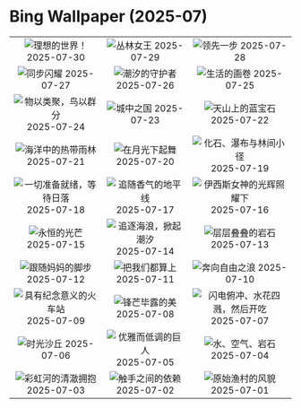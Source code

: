 # Bing Wallpaper (2025-07)

|  |  |  |
|:---:|:---:|:---:|
| ![](https://www.bing.com/th?id=OHR.RibadesellaSummer_ZH-CN4852547359_400x240.jpg "理想的世界！") 2025-07-30 | ![](https://www.bing.com/th?id=OHR.TigerDay_ZH-CN4359136631_400x240.jpg "丛林女王") 2025-07-29 | ![](https://www.bing.com/th?id=OHR.MongoliaYurts_ZH-CN4015475887_400x240.jpg "领先一步") 2025-07-28 |
| ![](https://www.bing.com/th?id=OHR.BlackfinBarracuda_ZH-CN3850642551_400x240.jpg "同步闪耀") 2025-07-27 | ![](https://www.bing.com/th?id=OHR.MangroveTwilight_ZH-CN3596666263_400x240.jpg "潮汐的守护者") 2025-07-26 | ![](https://www.bing.com/th?id=OHR.LasPalmas_ZH-CN5993442425_400x240.jpg "生活的画卷") 2025-07-25 |
| ![](https://www.bing.com/th?id=OHR.AshyWoodswallow_ZH-CN3224168805_400x240.jpg "物以类聚，鸟以群分") 2025-07-24 | ![](https://www.bing.com/th?id=OHR.VaticanCity_ZH-CN3075109504_400x240.jpg "城中之国") 2025-07-23 | ![](https://www.bing.com/th?id=OHR.GreatHeatY25_ZH-CN8252122347_400x240.jpg "天山上的蓝宝石") 2025-07-22 |
| ![](https://www.bing.com/th?id=OHR.AcroporaReef_ZH-CN2622120276_400x240.jpg "海洋中的热带雨林") 2025-07-21 | ![](https://www.bing.com/th?id=OHR.BigMoon_ZH-CN2508603883_400x240.jpg "在月光下起舞") 2025-07-20 | ![](https://www.bing.com/th?id=OHR.YohoNP_ZH-CN2349599497_400x240.jpg "化石、瀑布与林间小径") 2025-07-19 |
| ![](https://www.bing.com/th?id=OHR.IcelandSolstice_ZH-CN6073168622_400x240.jpg "一切准备就绪，等待日落") 2025-07-18 | ![](https://www.bing.com/th?id=OHR.FranceLavender_ZH-CN1639602547_400x240.jpg "追随香气的地平线") 2025-07-17 | ![](https://www.bing.com/th?id=OHR.TemplePhilae_ZH-CN1232015188_400x240.jpg "伊西斯女神的光辉照耀下") 2025-07-16 |
| ![](https://www.bing.com/th?id=OHR.PerseidsPine_ZH-CN1081004815_400x240.jpg "永恒的光芒") 2025-07-15 | ![](https://www.bing.com/th?id=OHR.YoungShark_ZH-CN0887374663_400x240.jpg "追逐海浪，掀起潮汐") 2025-07-14 | ![](https://www.bing.com/th?id=OHR.BasaltColumns_ZH-CN0743036217_400x240.jpg "层层叠叠的岩石") 2025-07-13 |
| ![](https://www.bing.com/th?id=OHR.ThomsonGazelle_ZH-CN0413171014_400x240.jpg "跟随妈妈的脚步") 2025-07-12 | ![](https://www.bing.com/th?id=OHR.TokyoSunrise_ZH-CN0091906710_400x240.jpg "把我们都算上") 2025-07-11 | ![](https://www.bing.com/th?id=OHR.BahamaBlues_ZH-CN8134624828_400x240.jpg "奔向自由之浪") 2025-07-10 |
| ![](https://www.bing.com/th?id=OHR.ConstitucionStation_ZH-CN7962568053_400x240.jpg "具有纪念意义的火车站") 2025-07-09 | ![](https://www.bing.com/th?id=OHR.SecedaPeak_ZH-CN7633793128_400x240.jpg "锋芒毕露的美") 2025-07-08 | ![](https://www.bing.com/th?id=OHR.ShetlandGannets_ZH-CN7279521125_400x240.jpg "闪电俯冲、水花四溅，然后开吃") 2025-07-07 |
| ![](https://www.bing.com/th?id=OHR.MesquiteFlats_ZH-CN7152959188_400x240.jpg "时光沙丘") 2025-07-06 | ![](https://www.bing.com/th?id=OHR.BolozonViaduct_ZH-CN6408632524_400x240.jpg "优雅而低调的巨人") 2025-07-05 | ![](https://www.bing.com/th?id=OHR.OroseiSardegna_ZH-CN5789138034_400x240.jpg "水、空气、岩石") 2025-07-04 |
| ![](https://www.bing.com/th?id=OHR.RainbowRiver_ZH-CN5320095849_400x240.jpg "彩虹河的清澈拥抱") 2025-07-03 | ![](https://www.bing.com/th?id=OHR.MaroonClownfish_ZH-CN5071934692_400x240.jpg "触手之间的依赖") 2025-07-02 | ![](https://www.bing.com/th?id=OHR.CanadaDayFogo_ZH-CN2593963748_400x240.jpg "原始渔村的风貌") 2025-07-01 |
